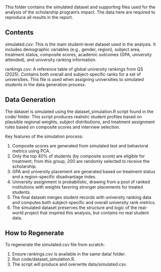This folder contains the simulated dataset and supporting files used for the analysis of the scholarship program’s impact. The data here are required to reproduce all results in the report.

## Contents

simulated.csv: This is the main student-level dataset used in the analysis. It includes demographic variables (e.g., gender, region), subject area, treatment status, composite scores, academic outcomes (GPA, university attended), and university ranking information.

rankings.csv: A reference table of global university rankings from QS (2025). Contains both overall and subject-specific ranks for a set of universities. This file is used when assigning universities to simulated students in the data generation process.

## Data Generation

The dataset is simulated using the dataset_simulation.R script found in the code/ folder. This script produces realistic student profiles based on plausible regional weights, subject distributions, and treatment assignment rules based on composite scores and interview selection.

Key features of the simulation process:
1. Composite scores are generated from simulated test and behavioral metrics using PCA.
2. Only the top 40% of students (by composite score) are eligible for treatment; from this group, 200 are randomly selected to receive the scholarship.
3. GPA and university placement are generated based on treatment status and a region-specific disadvantage index.
4. University assignment is probabilistic, drawing from a pool of ranked institutions with weights favoring stronger placements for treated students.
5. The final dataset merges student records with university ranking data and computes both subject-specific and overall university rank metrics.
6. The simulated dataset preserves the structure and logic of the real-world project that inspired this analysis, but contains no real student data.

## How to Regenerate

To regenerate the simulated.csv file from scratch:

1. Ensure rankings.csv is available in the same data/ folder.
2. Run code/dataset_simulation.R.
3. The script will produce and overwrite data/simulated.csv.
